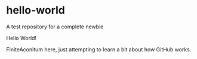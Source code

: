 # hello-world
A test repository for a complete newbie

Hello World!

FiniteAconitum here, just attempting to learn a bit about how GitHub works.
